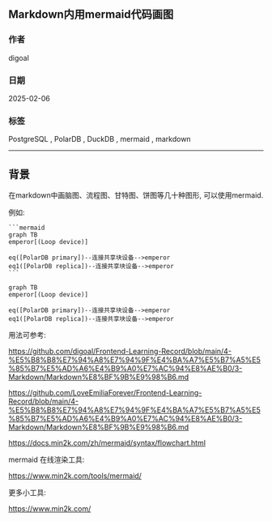 ## Markdown内用mermaid代码画图  
                                                                                   
### 作者                                                            
digoal                                                                   
                                                                
### 日期                                                                             
2025-02-06                                                                   
                                                                            
### 标签                                                                          
PostgreSQL , PolarDB , DuckDB , mermaid , markdown    
                                                                                     
----                                                                 
                                                                         
## 背景         
在markdown中画脑图、流程图、甘特图、饼图等几十种图形, 可以使用mermaid.    
  
例如:     
  
````  
```mermaid  
graph TB  
emperor[(Loop device)]  
  
eq([PolarDB primary])--连接共享块设备-->emperor  
eq1([PolarDB replica])--连接共享块设备-->emperor  
```  
````  
  
```mermaid  
graph TB  
emperor[(Loop device)]  
  
eq([PolarDB primary])--连接共享块设备-->emperor  
eq1([PolarDB replica])--连接共享块设备-->emperor  
```  
  
用法可参考:   
  
https://github.com/digoal/Frontend-Learning-Record/blob/main/4-%E5%B8%B8%E7%94%A8%E7%94%9F%E4%BA%A7%E5%B7%A5%E5%85%B7%E5%AD%A6%E4%B9%A0%E7%AC%94%E8%AE%B0/3-Markdown/Markdown%E8%BF%9B%E9%98%B6.md  
  
https://github.com/LoveEmiliaForever/Frontend-Learning-Record/blob/main/4-%E5%B8%B8%E7%94%A8%E7%94%9F%E4%BA%A7%E5%B7%A5%E5%85%B7%E5%AD%A6%E4%B9%A0%E7%AC%94%E8%AE%B0/3-Markdown/Markdown%E8%BF%9B%E9%98%B6.md  
  
https://docs.min2k.com/zh/mermaid/syntax/flowchart.html  
  
mermaid 在线渲染工具:    
  
https://www.min2k.com/tools/mermaid/  
  
更多小工具:  
  
https://www.min2k.com/  
  
